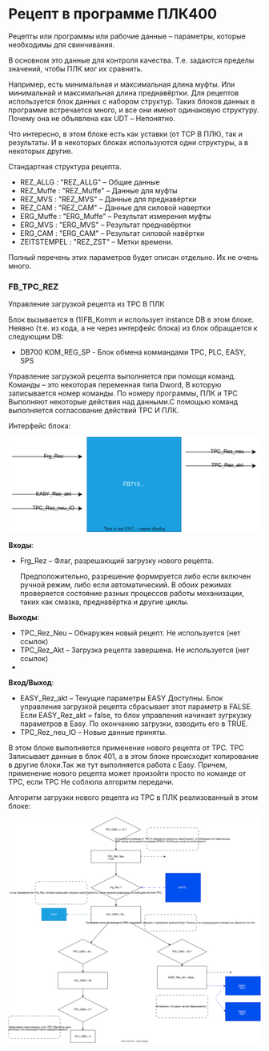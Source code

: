 # Рецепт в программе ПЛК400

Рецепты или программы или рабочие данные – параметры, которые необходимы для свинчивания. 

В основном это данные для контроля качества. Т.е. задаются пределы значений, чтобы ПЛК мог их сравнить. 

Например, есть минимальная и максимальная длина муфты. Или минимальнай и максимальная длина преднавёртки. Для рецептов используется блок данных с набором структур. Таких блоков данных в программе встречается много, и все они имеют одинаковую структуру. Почему она не объявлена как UDT – Непонятно. 

Что интересно, в этом блоке есть как уставки (от TCP В ПЛК), так и результаты. И в некоторых блоках используются одни структуры, а в некоторых другие.

Стандартная структура рецепта.

- REZ_ALLG : "REZ_ALLG" – Общие данные
- REZ_Muffe	: "REZ_Muffe" – Данные для муфты
- REZ_MVS	: "REZ_MVS" – Данные для преднавёртки
- REZ_CAM	: "REZ_CAM" – Данные для силовой навертки
- ERG_Muffe	: "ERG_Muffe" – Результат измерения муфты
- ERG_MVS	: "ERG_MVS" – Результат преднавёртки
- ERG_CAM	: "ERG_CAM" – Результат силовой навёртки
- ZEITSTEMPEL : "REZ_ZST" – Метки времени.

Полный перечень этих параметров будет описан отдельно. Их не очень много.

### FB_TPC_REZ

Управление загрузкой рецепта из TPC В ПЛК

Блок вызывается в (1)FB_Komm и использует instance DB в этом блоке. Неявно (т.е. из кода, а не через интерфейс блока) из блок обращается к следующим DB:
- DB700 KOM_REG_SP - Блок обмена коммандами TPC, PLC, EASY, SPS

Управление загрузкой рецепта выполняется при помощи команд. 
Команды – это некоторая переменная типа Dword, В которую записывается номер команды. 
По номеру программы, ПЛК и TPC Выполняют некоторые действия над данными.С помощью команд выполняется согласование действий TPC И ПЛК.

Интерфейс блока:

![-](FB_TPC_REZ.drawio.svg)

__Входы__:
- Frg_Rez – Флаг, разрешающий загрузку нового рецепта. 
  
  Предположительно, разрешение формируется либо если включен ручной режим, либо если автоматический. В обоих режимах проверяется состояние разных процессов работы механизации, таких как смазка, преднавёртка и другие циклы.

__Выходы__:
- TPC_Rez_Neu – Обнаружен новый рецепт. Не используется (нет ссылок)
- TPC_Rez_Akt – Загрузка рецепта завершена. Не используется (нет ссылок)
- 
__Вход/Выход__:
- EASY_Rez_akt – Текущие параметры EASY Доступны. Блок управления загрузкой рецепта сбрасывает этот параметр в FALSE. Если EASY_Rez_akt = false, то блок управления начинает зугркузку параметров в Easy. По окончанию загрузки, взводить его в TRUE.
- TPC_Rez_neu_IO – Новые данные приняты. 

В этом блоке выполняется применение нового рецепта от TPC. TPC Записывает данные в блок 401, а в этом блоке происходит копирование в другие блоки.Так же тут выполняется работа с Easy.
Причем, применение нового рецепта может произойти просто по команде от TPC, если TPC Не соблюла алгоритм передачи.

Алгоритм загрузки нового рецепта из TPC в ПЛК реализованный в этом блоке:

![](Алгоритм%20загрузки%20рецепта.drawio.svg)

